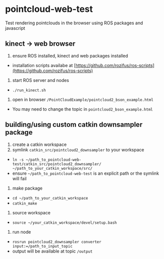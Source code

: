 # pointcloud-web-test
Test rendering pointclouds in the browser using ROS packages and javascript

## kinect -> web browser

1. ensure ROS installed, kinect and web packages installed
  + installation scripts availabe at [https://github.com/rozifus/ros-scripts](https://github.com/rozifus/ros-scripts)
1. start ROS server and nodes
  + `./run_kinect.sh`
1. open in browser `/PointCloudExample/pointcloud2_bson_example.html`
+ You may need to change the topic in `pointcloud2_bson_example.html`

## building/using custom catkin downsampler package
 
1. create a catkin workspace
1. symlink `catkin_src/pointcloud2_downsampler` to your workspace
  + `ln -s ~/path_to_pointcloud-web-test/catkin_src/pointcloud2_downsampler/ ~/path_to_your_catkin_workspace/src/`
  + ensure `~/path_to_pointcloud-web-test` is an explicit path or the symlink will fail
1. make package
  + `cd ~/path_to_your_catkin_workspace`
  + `catkin_make`
1. source workspace
  + `source ~/your_catkin_workspace/devel/setup.bash`
1. run node
  + `rosrun pointcloud2_downsampler converter input:=/path_to_input_topic`
  + output will be available at topic `/output`
